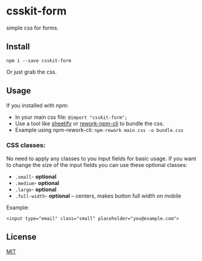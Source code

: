# csskit-form

simple css for forms.

## Install

```
npm i --save csskit-form
```

Or just grab the css.

## Usage

If you installed with npm:

- In your main css file: `@import "csskit-form";`
- Use a tool like [sheetify](http://npmjs.org/sheetify) or [rework-npm-cli](http://npmjs.org/rework-npm-cli) to bundle the css.
- Example using npm-rework-cli: `npm-rework main.css -o bundle.css`

### CSS classes:

No need to apply any classes to you input fields for basic usage. If you want to change the size of the input fields you can use these optional classes:


- `.small`- **optional**
- `.medium`- **optional**
- `.large`- **optional**
- `.full-width`- **optional** – centers, makes button full width on mobile

Example:

```
<input type="email" class="small" placeholder="you@example.com">
```

## License
[MIT](/LICENSE.md)